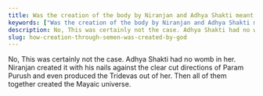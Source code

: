 ```yaml
---
title: Was the creation of the body by Niranjan and Adhya Shakti meant for carrying on the creation through semen?
keywords: ["Was the creation of the body by Niranjan and Adhya Shakti meant for carrying on the creation through semen?",Sahib Bandgi books,]
description: No, This was certainly not the case. Adhya Shakti had no womb in her. Niranjan created it with his nails against the clear cut directions of Param Purush a
slug: how-creation-through-semen-was-created-by-god
---
```


No, This was certainly not the case. Adhya Shakti had no womb in her. Niranjan created it with his nails against the clear cut directions of Param Purush and even produced the Tridevas out of her. Then all of them together created the Mayaic universe.  



  